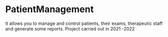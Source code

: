 # PatientManagement
It allows you to manage and control patients, their exams, therapeutic staff and generate some reports. Project carried out in 2021 -2022
